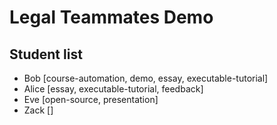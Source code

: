# Legal Teammates Demo

## Student list

* Bob [course-automation, demo, essay, executable-tutorial]  
* Alice [essay, executable-tutorial, feedback]  
* Eve [open-source, presentation]
* Zack []